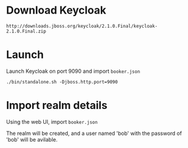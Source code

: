 # Download Keycloak

    http://downloads.jboss.org/keycloak/2.1.0.Final/keycloak-2.1.0.Final.zip

# Launch

Launch Keycloak on port 9090 and import `booker.json`

    ./bin/standalone.sh -Djboss.http.port=9090

# Import realm details

Using the web UI, import `booker.json`

The realm will be created, and a user named 'bob' with the password
of 'bob' will be avilable.
